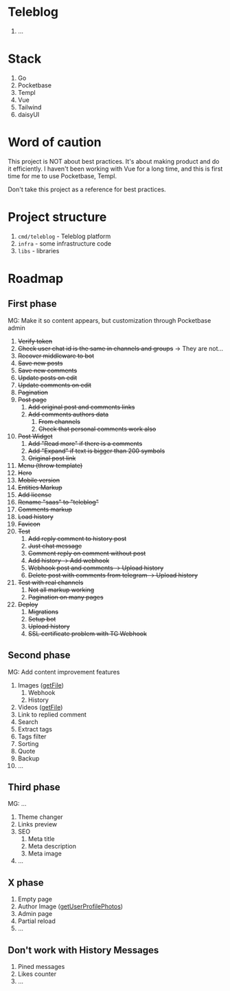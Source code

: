 # Teleblog

1. ...

# Stack

1. Go
1. Pocketbase
1. Templ
1. Vue
1. Tailwind
1. daisyUI

# Word of caution

This project is NOT about best practices. It's about making product
and do it efficiently. I haven't been working with Vue for a long time,
and this is first time for me to use Pocketbase, Templ.

Don't take this project as a reference for best practices.

# Project structure

1. `cmd/teleblog` - Teleblog platform
1. `infra` - some infrastructure code
1. `libs` - libraries

# Roadmap

## First phase

MG: Make it so content appears, but customization through Pocketbase admin

1. ~~Verify token~~
1. ~~Check user chat id is the same in channels and groups~~ -> They are not...
1. ~~Recover middleware to bot~~
1. ~~Save new posts~~
1. ~~Save new comments~~
1. ~~Update posts on edit~~
1. ~~Update comments on edit~~
1. ~~Pagination~~
1. ~~Post page~~
    1. ~~Add original post and comments links~~
    1. ~~Add comments authors data~~
        1. ~~From channels~~
        1. ~~Check that personal comments work also~~
1. ~~Post Widget~~
    1. ~~Add "Read more" if there is a comments~~
    1. ~~Add "Expand" if text is bigger than 200 symbols~~
    1. ~~Original post link~~
1. ~~Menu (throw template)~~
1. ~~Hero~~
1. ~~Mobile version~~
1. ~~Entities Markup~~
1. ~~Add license~~
1. ~~Rename "saas" to "teleblog"~~
1. ~~Comments markup~~
1. ~~Load history~~
1. ~~Favicon~~
1. ~~Test~~
    1. ~~Add reply comment to history post~~
    1. ~~Just chat message~~
    1. ~~Comment reply on comment without post~~
    1. ~~Add history -> Add webhook~~
    1. ~~Webhook post and comments -> Upload history~~
    1. ~~Delete post with comments from telegram -> Upload history~~
1. ~~Test with real channels~~
    1. ~~Not all markup working~~
    1. ~~Pagination on many pages~~
1. ~~Deploy~~
    1. ~~Migrations~~
    1. ~~Setup bot~~
    1. ~~Upload history~~
    1. ~~SSL certificate problem with TG Webhook~~

## Second phase

MG: Add content improvement features

1. Images ([getFile](https://core.telegram.org/bots/api#getfile))
    1. Webhook
    1. History
1. Videos ([getFile](https://core.telegram.org/bots/api#getfile))
1. Link to replied comment
1. Search
1. Extract tags
1. Tags filter
1. Sorting
1. Quote
1. Backup
1. ...

## Third phase

MG: ...

1. Theme changer
1. Links preview
1. SEO
    1. Meta title
    1. Meta description
    1. Meta image
1. ...

## X phase

1. Empty page
1. Author Image ([getUserProfilePhotos](https://core.telegram.org/bots/api#getuserprofilephotos))
1. Admin page
1. Partial reload
1. ...

## Don't work with History Messages

1. Pined messages
1. Likes counter
1. ...